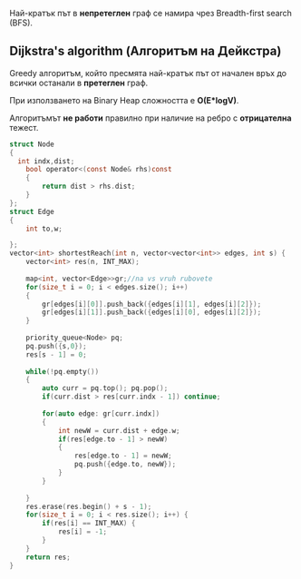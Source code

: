
Най-кратък път в **непретеглен** граф се намира чрез Breadth-first search (BFS).

## Dijkstra's algorithm (Алгоритъм на Дейкстра)

Greedy алгоритъм, който пресмята най-кратък път от начален връх до всички останали в **претеглен** граф.

При използването на Binary Heap сложността е **O(E*logV)**.

Алгоритъмът **не работи** правилно при наличие на ребро с **отрицателна** тежест.

```c
struct Node
{
  int indx,dist;   
    bool operator<(const Node& rhs)const
    {
        return dist > rhs.dist;
    }
};
struct Edge
{
    int to,w;

};
vector<int> shortestReach(int n, vector<vector<int>> edges, int s) {
    vector<int> res(n, INT_MAX);
    
    map<int, vector<Edge>>gr;//na vs vruh rubovete
    for(size_t i = 0; i < edges.size(); i++)
    {
        gr[edges[i][0]].push_back({edges[i][1], edges[i][2]});
        gr[edges[i][1]].push_back({edges[i][0], edges[i][2]});
    }
    
    priority_queue<Node> pq;
    pq.push({s,0});
    res[s - 1] = 0;
    
    while(!pq.empty())
    {
        auto curr = pq.top(); pq.pop();
        if(curr.dist > res[curr.indx - 1]) continue;
        
        for(auto edge: gr[curr.indx])
        {
            int newW = curr.dist + edge.w;
            if(res[edge.to - 1] > newW)
            {
                res[edge.to - 1] = newW;
                pq.push({edge.to, newW});
            }
        }
        
    }
    res.erase(res.begin() + s - 1);
    for(size_t i = 0; i < res.size(); i++) {
        if(res[i] == INT_MAX) {
            res[i] = -1;
        }
    }
    return res;
}
```
